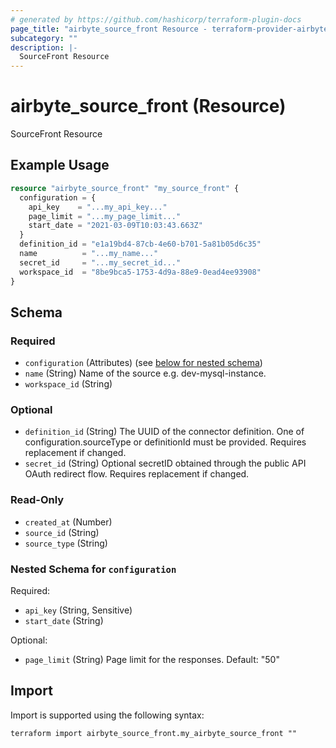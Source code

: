 ```yaml
---
# generated by https://github.com/hashicorp/terraform-plugin-docs
page_title: "airbyte_source_front Resource - terraform-provider-airbyte"
subcategory: ""
description: |-
  SourceFront Resource
---
```


# airbyte_source_front (Resource)

SourceFront Resource

## Example Usage

```terraform
resource "airbyte_source_front" "my_source_front" {
  configuration = {
    api_key    = "...my_api_key..."
    page_limit = "...my_page_limit..."
    start_date = "2021-03-09T10:03:43.663Z"
  }
  definition_id = "e1a19bd4-87cb-4e60-b701-5a81b05d6c35"
  name          = "...my_name..."
  secret_id     = "...my_secret_id..."
  workspace_id  = "8be9bca5-1753-4d9a-88e9-0ead4ee93908"
}
```

<!-- schema generated by tfplugindocs -->
## Schema

### Required

- `configuration` (Attributes) (see [below for nested schema](#nestedatt--configuration))
- `name` (String) Name of the source e.g. dev-mysql-instance.
- `workspace_id` (String)

### Optional

- `definition_id` (String) The UUID of the connector definition. One of configuration.sourceType or definitionId must be provided. Requires replacement if changed.
- `secret_id` (String) Optional secretID obtained through the public API OAuth redirect flow. Requires replacement if changed.

### Read-Only

- `created_at` (Number)
- `source_id` (String)
- `source_type` (String)

<a id="nestedatt--configuration"></a>
### Nested Schema for `configuration`

Required:

- `api_key` (String, Sensitive)
- `start_date` (String)

Optional:

- `page_limit` (String) Page limit for the responses. Default: "50"

## Import

Import is supported using the following syntax:

```shell
terraform import airbyte_source_front.my_airbyte_source_front ""
```
